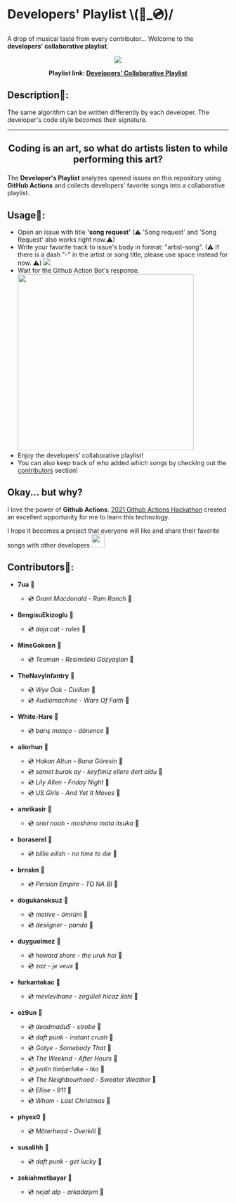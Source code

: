 # Developers' Playlist \\(📀_💿)/
A drop of musical taste from every contributor... Welcome to the **developers' collaborative playlist**. 
<p align="center"><img src="https://i.scdn.co/image/ab67706c0000bebb96a114f10dd59e0d961cfc08"/></p>

**<p align="center">Playlist link: [Developers' Collaborative Playlist](https://open.spotify.com/playlist/5iI16F6SXezeIcxFFTsXWb) </p>**

## Description🤖:
The same algorithm can be written differently by each developer. The developer's code style becomes their signature. 

---
**<p align="center">Coding is an art, so what do artists listen to while performing this art?</p>**
---

The **Developer's Playlist** analyzes opened issues on this repository using **GitHub Actions** and collects developers' favorite songs into a collaborative playlist. 

## Usage📖:
- Open an issue with title **'song request'** (⚠ 'Song request' and 'Song Request' also works right now.⚠)
- Write your favorite track to issue's body in format: "artist-song". (⚠ If there is a dash "-" in the artist or song title, please use space instead for now. ⚠)
  <img src="https://user-images.githubusercontent.com/57866851/145097376-2737eee3-f539-4f58-a036-9b9a0bba9dc1.png"/>
- Wait for the Github Action Bot's response.
  <img height="400" src="https://user-images.githubusercontent.com/57866851/145097734-a87a6ff0-b4bb-4da0-b94c-5d761f09b797.png"/>
- Enjoy the developers' collaborative playlist!
- You can also keep track of who added which songs by checking out the [contributors](#contributors) section! 
  
## Okay... but why?
I love the power of **Github Actions**. [2021 Github Actions Hackathon](https://dev.to/devteam/join-us-for-the-2021-github-actions-hackathon-on-dev-4hn4) created an excellent opportunity for me to learn this technology. 
  
I hope it becomes a project that everyone will like and share their favorite songs with other developers <img width="30" src="https://media.tenor.com/images/e79b3b95fd5663e36ce7499a54cdfeab/tenor.gif"/>
  
## Contributors🧠:

- **7ua** 🧠
	- 💿 *Grant Macdonald* - *Ram Ranch* 📀

- **BengisuEkizoglu** 🧠
	- 💿 *doja cat* - *rules* 📀

- **MineGoksen** 🧠
	- 💿 *Teoman* - *Resimdeki Gözyaşları* 📀

- **TheNavyInfantry** 🧠
	- 💿 *Wye Oak* - *Civilian* 📀
	- 💿 *Audiomachine* - *Wars Of Faith* 📀

- **White-Hare** 🧠
	- 💿 *barış manço* - *dönence* 📀

- **aliorhun** 🧠
	- 💿 *Hakan Altun* - *Bana Göresin* 📀
	- 💿 *samet burak ay* - *keyfimiz ellere dert oldu* 📀
	- 💿 *Lily Allen* - *Friday Night* 📀
	- 💿 *US Girls* - *And Yet It Moves* 📀

- **amrikasir** 🧠
	- 💿 *ariel noah* - *moshimo mata itsuka* 📀

- **boraserel** 🧠
	- 💿 *billie eilish* - *no time to die* 📀

- **brnskn** 🧠
	- 💿 *Persian Empire* - *TO NA BI* 📀

- **dogukanoksuz** 🧠
	- 💿 *motive* - *ömrüm* 📀
	- 💿 *desiigner* - *panda* 📀

- **duyguolmez** 🧠
	- 💿 *howard shore* - *the uruk hai* 📀
	- 💿 *zaz* - *je veux* 📀

- **furkantokac** 🧠
	- 💿 *mevlevihane* - *zirgüleli hicaz ilahi* 📀

- **oz9un** 🧠
	- 💿 *deadmadu5* - *strobe* 📀
	- 💿 *daft punk* - *instant crush* 📀	
	- 💿 *Gotye* - *Somebody That* 📀
	- 💿 *The Weeknd* - *After Hours* 📀
	- 💿 *justin timberlake* - *tko* 📀
	- 💿 *The Neighbourhood* - *Sweater Weather* 📀
	- 💿 *Ellise* - *911* 📀
	- 💿 *Wham* - *Last Christmas* 📀

- **phyex0** 🧠
	- 💿 *Möterhead* - *Overkill* 📀

- **susalihh** 🧠
	- 💿 *daft punk* - *get lucky* 📀

- **zekiahmetbayar** 🧠
	- 💿 *nejat alp* - *arkadaşım* 📀
